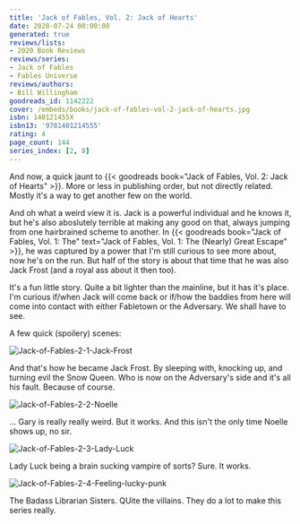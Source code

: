 ```yaml
---
title: 'Jack of Fables, Vol. 2: Jack of Hearts'
date: 2020-07-24 00:00:00
generated: true
reviews/lists:
- 2020 Book Reviews
reviews/series:
- Jack of Fables
- Fables Universe
reviews/authors:
- Bill Willingham
goodreads_id: 1142222
cover: /embeds/books/jack-of-fables-vol-2-jack-of-hearts.jpg
isbn: 140121455X
isbn13: '9781401214555'
rating: 4
page_count: 144
series_index: [2, 8]
---
```

And now, a quick jaunt to {{< goodreads book="Jack of Fables, Vol. 2: Jack of Hearts" >}}. More or less in publishing order, but not directly related. Mostly it's a way to get another few on the world.  

And oh what a weird view it is. Jack is a powerful individual and he knows it, but he's also aboslutely terrible at making any good on that, always jumping from one hairbrained scheme to another. In {{< goodreads book="Jack of Fables, Vol. 1: The" text="Jack of Fables, Vol. 1: The (Nearly) Great Escape" >}}, he was captured by a power that I'm still curious to see more about, now he's on the run. But half of the story is about that time that he was also Jack Frost (and a royal ass about it then too).  

<!--more-->

It's a fun little story. Quite a bit lighter than the mainline, but it has it's place. I'm curious if/when Jack will come back or if/how the baddies from here will come into contact with either Fabletown or the Adversary. We shall have to see.  

A few quick (spoilery) scenes:  

![Jack-of-Fables-2-1-Jack-Frost](/embeds/books/attachments/jack-of-fables-2-1-jack-frost.jpg)  

And that's how he became Jack Frost. By sleeping with, knocking up, and turning evil the Snow Queen. Who is now on the Adversary's side and it's all his fault. Because of course.  

![Jack-of-Fables-2-2-Noelle](/embeds/books/attachments/jack-of-fables-2-2-noelle.jpg)  

... Gary is really really weird. But it works. And this isn't the only time Noelle shows up, no sir.  

![Jack-of-Fables-2-3-Lady-Luck](/embeds/books/attachments/jack-of-fables-2-3-lady-luck.jpg)  

Lady Luck being a brain sucking vampire of sorts? Sure. It works.  

![Jack-of-Fables-2-4-Feeling-lucky-punk](/embeds/books/attachments/jack-of-fables-2-4-feeling-lucky-punk.jpg)  

The Badass Librarian Sisters. QUite the villains. They do a lot to make this series really.